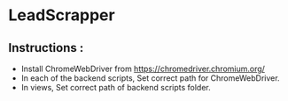 # LeadScrapper

## Instructions :
* Install ChromeWebDriver from https://chromedriver.chromium.org/
* In each of the backend scripts, Set correct path for ChromeWebDriver.
* In views, Set correct path of backend scripts folder.
